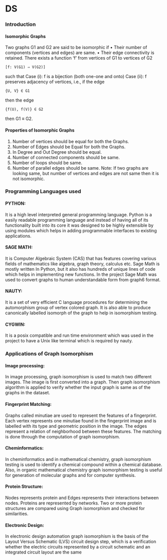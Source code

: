 # DS

### Introduction

#### Isomorphic Graphs

Two graphs G1 and G2 are said to be isomorphic if
• Their number of components (vertices and edges) are same.
• Their edge connectivity is retained.
There exists a function ‘f’ from vertices of G1 to vertices of G2
 ```
 [f: V(G1) ⇒ V(G2)]
 ```
 such that
Case (i): f is a bijection (both one-one and onto)
Case (ii): f preserves adjacency of vertices, i.e., if the edge 
```
{U, V} ∈ G1
```
then the edge 
```
{f(U), f(V)} ∈ G2
```
then G1 ≡ G2.


#### Properties of Isomorphic Graphs

1. Number of vertices should be equal for both the Graphs.
2. Number of Edges should be Equal for both the Graphs. 
3. In Degree and Out Degree should be equal. 
4. Number of connected components should be same. 
5. Number of loops should be same. 
6. Number of parallel edges should be same.
Note:
If two graphs are looking same, but number of vertices and edges are not 
same then it is not isomorphic.



### Programming Languages used

#### PYTHON: 

It is a high level interpreted general programming language. 
Python is a easily readable programming language and instead of having all of its functionality built into its core it was designed to be highly extensible by using modules which helps in adding programmable interfaces to existing applications. 


#### SAGE MATH:

It is Computer Algebraic System (CAS) that has features covering various fields of mathematics like algebra, graph theory, calculus etc. 
Sage Math is mostly written In Python, but it also has hundreds of unique lines of code which helps in implementing new functions. In the project Sage Math was used to convert graphs to human understandable form from graph6 format.


#### NAUTY:

It is a set of very efficient C language procedures for determining the automorphism group of vertex colored graph. It is also able to produce canonically labelled isomorph of the graph to help in isomorphism testing.


#### CYGWIN: 

It is a posix compatible and run time environment which was used in the project to have a Unix like terminal which is required by nauty.



### Applications of Graph Isomorphism

#### Image processing:

In image processing, graph isomorphism is used to match two different images. 
The image is first converted into a graph. Then graph isomorphism algorithm is applied to verify whether the input graph is same as of the graphs in the dataset.


#### Fingerprint Matching:

Graphs called minutiae are used to represent the features of a fingerprint. 
Each vertex represents one minutiae found in the fingerprint image and is labelled with its type and geometric position in the image. The edges represent a relation of neighborhood between these features. 
The matching is done through the computation of graph isomorphism.


#### Cheminformatics:

In cheminformatics and in mathematical chemistry, graph isomorphism testing is used to identify a chemical compound within a chemical database. 
Also, in organic mathematical chemistry graph isomorphism testing is useful for generation of molecular graphs and for computer synthesis.


#### Protein Structure:

Nodes represents protein and Edges represents their interactions between nodes. 
Proteins are represented by networks. Two or more protein structures are compared using Graph isomorphism and checked for similarities.


#### Electronic Design:

In electronic design automation graph isomorphism is the basis of the Layout Versus Schematic (LVS) circuit design step, which is a verification whether the electric circuits represented by a circuit schematic and an integrated circuit layout are the same
